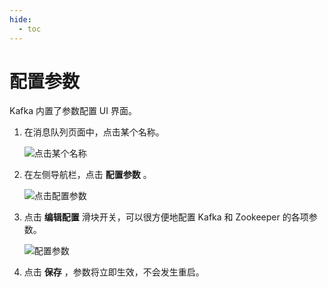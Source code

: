 ```yaml
---
hide:
  - toc
---
```


# 配置参数

Kafka 内置了参数配置 UI 界面。

1. 在消息队列页面中，点击某个名称。

    ![点击某个名称](https://docs.daocloud.io/daocloud-docs-images/docs/middleware/kafka/images/view01.png)

2. 在左侧导航栏，点击 __配置参数__ 。

    ![点击配置参数](https://docs.daocloud.io/daocloud-docs-images/docs/middleware/kafka/images/config01.png)

3. 点击 __编辑配置__ 滑块开关，可以很方便地配置 Kafka 和 Zookeeper 的各项参数。

    ![配置参数](https://docs.daocloud.io/daocloud-docs-images/docs/middleware/kafka/images/config02.png)

4. 点击 __保存__ ，参数将立即生效，不会发生重启。

